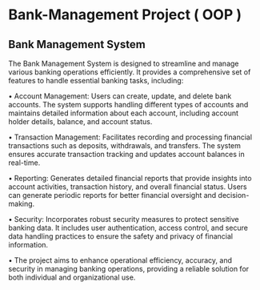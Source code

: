 # Bank-Management Project ( OOP )


## Bank Management System

The Bank Management System is designed to streamline and manage various banking operations efficiently. It provides a comprehensive set of features to handle essential banking tasks, including:

• Account Management: Users can create, update, and delete bank accounts. The system supports handling different types of accounts and maintains detailed information about each account, including account holder details, balance, and account status.

• Transaction Management: Facilitates recording and processing financial transactions such as deposits, withdrawals, and transfers. The system ensures accurate transaction tracking and updates account balances in real-time.

• Reporting: Generates detailed financial reports that provide insights into account activities, transaction history, and overall financial status. Users can generate periodic reports for better financial oversight and decision-making.

• Security: Incorporates robust security measures to protect sensitive banking data. It includes user authentication, access control, and secure data handling practices to ensure the safety and privacy of financial information.

• The project aims to enhance operational efficiency, accuracy, and security in managing banking operations, providing a reliable solution for both individual and organizational use.
